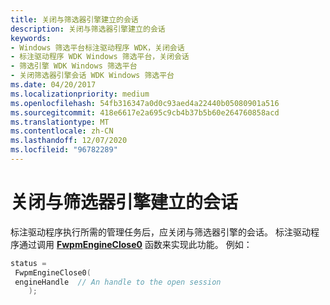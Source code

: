 ```yaml
---
title: 关闭与筛选器引擎建立的会话
description: 关闭与筛选器引擎建立的会话
keywords:
- Windows 筛选平台标注驱动程序 WDK，关闭会话
- 标注驱动程序 WDK Windows 筛选平台，关闭会话
- 筛选引擎 WDK Windows 筛选平台
- 关闭筛选器引擎会话 WDK Windows 筛选平台
ms.date: 04/20/2017
ms.localizationpriority: medium
ms.openlocfilehash: 54fb316347a0d0c93aed4a22440b05080901a516
ms.sourcegitcommit: 418e6617e2a695c9cb4b37b5b60e264760858acd
ms.translationtype: MT
ms.contentlocale: zh-CN
ms.lasthandoff: 12/07/2020
ms.locfileid: "96782289"
---
```

# <a name="closing-a-session-to-the-filter-engine"></a>关闭与筛选器引擎建立的会话


标注驱动程序执行所需的管理任务后，应关闭与筛选器引擎的会话。 标注驱动程序通过调用 [**FwpmEngineClose0**](/windows-hardware/drivers/ddi/fwpmk/nf-fwpmk-fwpmengineclose0) 函数来实现此功能。 例如：

```C++
status =
 FwpmEngineClose0(
 engineHandle  // An handle to the open session
    );
```

 

